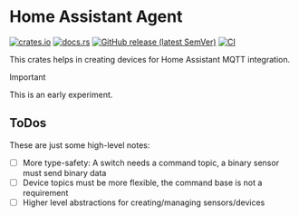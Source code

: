 # Home Assistant Agent

[![crates.io](https://img.shields.io/crates/v/homeassistant-agent.svg)](https://crates.io/crates/homeassistant-agent)
[![docs.rs](https://docs.rs/homeassistant-agent/badge.svg)](https://docs.rs/homeassistant-agent)
[![GitHub release (latest SemVer)](https://img.shields.io/github/v/tag/ctron/homeassistant-agent?sort=semver)](https://github.com/ctron/homeassistant-agent/releases)
[![CI](https://github.com/ctron/homeassistant-agent/workflows/CI/badge.svg)](https://github.com/ctron/homeassistant-agent/actions?query=workflow%3A%22CI%22)

This crates helps in creating devices for Home Assistant MQTT integration.

> [!IMPORTANT]  
> This is an early experiment.

## ToDos

These are just some high-level notes:

* [ ] More type-safety: A switch needs a command topic, a binary sensor must send binary data
* [ ] Device topics must be more flexible, the command base is not a requirement
* [ ] Higher level abstractions for creating/managing sensors/devices
